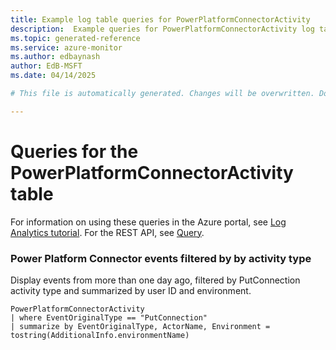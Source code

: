 ```yaml
---
title: Example log table queries for PowerPlatformConnectorActivity
description:  Example queries for PowerPlatformConnectorActivity log table
ms.topic: generated-reference
ms.service: azure-monitor
ms.author: edbaynash
author: EdB-MSFT
ms.date: 04/14/2025

# This file is automatically generated. Changes will be overwritten. Do not change this file directly. 

---
```


# Queries for the PowerPlatformConnectorActivity table

For information on using these queries in the Azure portal, see [Log Analytics tutorial](/azure/azure-monitor/logs/log-analytics-tutorial). For the REST API, see [Query](/rest/api/loganalytics/query).


### Power Platform Connector events filtered by by activity type  


Display events from more than one day ago, filtered by PutConnection activity type and summarized by user ID and environment.  

```query
PowerPlatformConnectorActivity
| where EventOriginalType == "PutConnection"
| summarize by EventOriginalType, ActorName, Environment = tostring(AdditionalInfo.environmentName)
```

